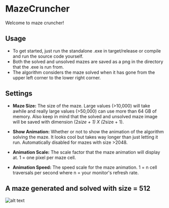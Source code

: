 # MazeCruncher
Welcome to maze cruncher!

## Usage
* To get started, just run the standalone .exe in target/release or compile and run the source code yourself.
* Both the solved and unsolved mazes are saved as a png in the directory that the .exe is run from.
* The algorithm considers the maze solved when it has gone from the upper left corner to the lower right corner. 

## Settings

* **Maze Size:** The size of the maze. Large values (>10,000) will take awhile and really large values (>50,000) can use more than 64 GB of memory. Also keep in mind that the solved and unsolved maze image will be saved with dimension (2*size + 1) X (2*size + 1).

* **Show Animation:** Whether or not to show the animation of the algorithm solving the maze. It looks cool but takes way longer than just letting it run. Automatically disabled for mazes with size >2048.

* **Animation Scale:** The scale factor that the maze animation will display at. 1 = one pixel per maze cell.

* **Animation Speed:** The speed scale for the maze animation. 1 = n cell traversals per second where n = your monitor's refresh rate.

## A maze generated and solved with size = 512

![alt text](https://github.com/ihawn/MazeCruncher/blob/main/target/examplemaze/solved.png)
